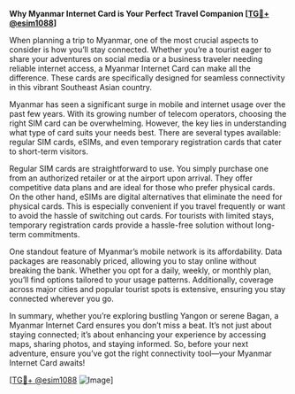 **Why Myanmar Internet Card is Your Perfect Travel Companion [[TG💪+ @esim1088](https://t.me/s/esim1088)]**

When planning a trip to Myanmar, one of the most crucial aspects to consider is how you’ll stay connected. Whether you’re a tourist eager to share your adventures on social media or a business traveler needing reliable internet access, a Myanmar Internet Card can make all the difference. These cards are specifically designed for seamless connectivity in this vibrant Southeast Asian country.

Myanmar has seen a significant surge in mobile and internet usage over the past few years. With its growing number of telecom operators, choosing the right SIM card can be overwhelming. However, the key lies in understanding what type of card suits your needs best. There are several types available: regular SIM cards, eSIMs, and even temporary registration cards that cater to short-term visitors.

Regular SIM cards are straightforward to use. You simply purchase one from an authorized retailer or at the airport upon arrival. They offer competitive data plans and are ideal for those who prefer physical cards. On the other hand, eSIMs are digital alternatives that eliminate the need for physical cards. This is especially convenient if you travel frequently or want to avoid the hassle of switching out cards. For tourists with limited stays, temporary registration cards provide a hassle-free solution without long-term commitments.

One standout feature of Myanmar’s mobile network is its affordability. Data packages are reasonably priced, allowing you to stay online without breaking the bank. Whether you opt for a daily, weekly, or monthly plan, you’ll find options tailored to your usage patterns. Additionally, coverage across major cities and popular tourist spots is extensive, ensuring you stay connected wherever you go.

In summary, whether you’re exploring bustling Yangon or serene Bagan, a Myanmar Internet Card ensures you don’t miss a beat. It’s not just about staying connected; it’s about enhancing your experience by accessing maps, sharing photos, and staying informed. So, before your next adventure, ensure you’ve got the right connectivity tool—your Myanmar Internet Card awaits!

[[TG💪+ @esim1088](https://t.me/s/esim1088) ![Image](https://i.postimg.cc/Y0z9fWf4/image.png)]
